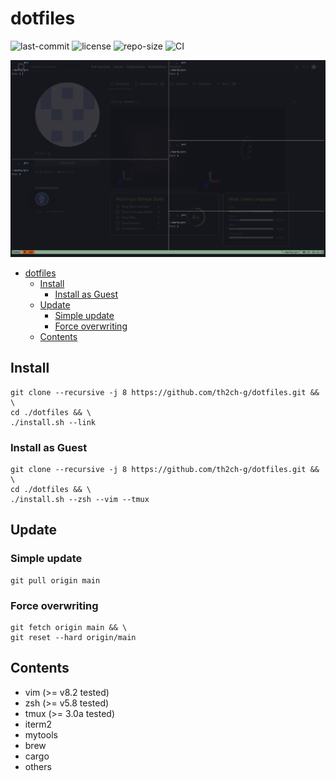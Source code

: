 # dotfiles
![last-commit](https://img.shields.io/github/last-commit/th2ch-g/dotfiles)
![license](https://img.shields.io/github/license/th2ch-g/dotfiles)
![repo-size](https://img.shields.io/github/repo-size/th2ch-g/dotfiles)
![CI](https://github.com/th2ch-g/dotfiles/actions/workflows/CI.yaml/badge.svg)

![example](others/example.png)

- [dotfiles](#dotfiles)
  - [Install](#install)
    - [Install as Guest](#install-as-guest)
  - [Update](#update)
    - [Simple update](#simple-update)
    - [Force overwriting](#force-overwriting)
  - [Contents](#contents)

## Install
~~~
git clone --recursive -j 8 https://github.com/th2ch-g/dotfiles.git && \
cd ./dotfiles && \
./install.sh --link
~~~

### Install as Guest
~~~
git clone --recursive -j 8 https://github.com/th2ch-g/dotfiles.git && \
cd ./dotfiles && \
./install.sh --zsh --vim --tmux
~~~

## Update
### Simple update
~~~
git pull origin main
~~~

### Force overwriting
~~~
git fetch origin main && \
git reset --hard origin/main
~~~

## Contents
- vim (>= v8.2 tested)
- zsh (>= v5.8 tested)
- tmux (>= 3.0a tested)
- iterm2
- mytools
- brew
- cargo
- others
